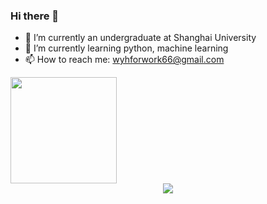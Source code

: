 ### Hi there 👋
- 🔭 I’m currently an undergraduate at Shanghai University
- 🌱 I’m currently learning python, machine learning
- 📫 How to reach me: wyhforwork66@gmail.com
<div align="left">
<span>  </span>
</span><img height="170px" src="https://github-readme-stats.vercel.app/api/top-langs/?username=wyhallenwu&layout=compact&langs_count=8" />
<span>  </span>
</div>

<div align="center">
    <img  src="https://github-readme-streak-stats.herokuapp.com/?user=wyhallenwu" />
</div>
